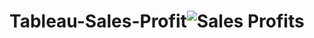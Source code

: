 # Tableau-Sales-Profit![Sales   Profits](https://user-images.githubusercontent.com/18198671/168489668-7088c441-b803-41fb-b534-cc81c80a2e8f.png)
